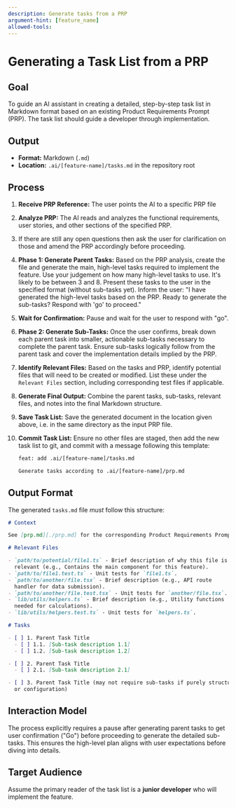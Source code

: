 ```yaml
---
description: Generate tasks from a PRP
argument-hint: [feature_name]
allowed-tools:
---
```

# Generating a Task List from a PRP

## Goal

To guide an AI assistant in creating a detailed, step-by-step task list in
Markdown format based on an existing Product Requirements Prompt (PRP). The
task list should guide a developer through implementation.

## Output

- **Format:** Markdown (`.md`)
- **Location:** `.ai/[feature-name]/tasks.md` in the repository root

## Process

1.  **Receive PRP Reference:** The user points the AI to a specific PRP file
2.  **Analyze PRP:** The AI reads and analyzes the functional requirements,
    user stories, and other sections of the specified PRP.
3.  If there are still any open questions then ask the user for clarification
    on those and amend the PRP accordingly before proceeding.
4.  **Phase 1: Generate Parent Tasks:** Based on the PRP analysis, create
    the file and generate the main, high-level tasks required to implement
    the feature. Use your judgement on how many high-level tasks to use.
    It's likely to be between 3 and 8. Present these tasks to the user in the
    specified format (without sub-tasks yet). Inform the user: "I have
    generated the high-level tasks based on the PRP. Ready to generate the
    sub-tasks? Respond with 'go' to proceed."
5.  **Wait for Confirmation:** Pause and wait for the user to respond with
    "go".
6.  **Phase 2: Generate Sub-Tasks:** Once the user confirms, break down
    each parent task into smaller, actionable sub-tasks necessary to
    complete the parent task. Ensure sub-tasks logically follow from the
    parent task and cover the implementation details implied by the PRP.
7.  **Identify Relevant Files:** Based on the tasks and PRP, identify
    potential files that will need to be created or modified. List these
    under the `Relevant Files` section, including corresponding test files
    if applicable.
8.  **Generate Final Output:** Combine the parent tasks, sub-tasks, relevant
    files, and notes into the final Markdown structure.
9.  **Save Task List:** Save the generated document in the location given
    above, i.e. in the same directory as the input PRP file.
10. **Commit Task List:** Ensure no other files are staged, then add the
    new task list to git, and commit with a message following this template:

    ```txt
    feat: add .ai/[feature-name]/tasks.md

    Generate tasks according to .ai/[feature-name]/prp.md
    ```

## Output Format

The generated `tasks.md` file _must_ follow this structure:

```markdown
# Context

See [prp.md][./prp.md] for the corresponding Product Requirements Prompt.

# Relevant Files

- `path/to/potential/file1.ts` - Brief description of why this file is
  relevant (e.g., Contains the main component for this feature).
- `path/to/file1.test.ts` - Unit tests for `file1.ts`.
- `path/to/another/file.tsx` - Brief description (e.g., API route
  handler for data submission).
- `path/to/another/file.test.tsx` - Unit tests for `another/file.tsx`.
- `lib/utils/helpers.ts` - Brief description (e.g., Utility functions
  needed for calculations).
- `lib/utils/helpers.test.ts` - Unit tests for `helpers.ts`.

# Tasks

- [ ] 1. Parent Task Title
  - [ ] 1.1. [Sub-task description 1.1]
  - [ ] 1.2. [Sub-task description 1.2]

- [ ] 2. Parent Task Title
  - [ ] 2.1. [Sub-task description 2.1]

- [ ] 3. Parent Task Title (may not require sub-tasks if purely structural
  or configuration)
```

## Interaction Model

The process explicitly requires a pause after generating parent tasks to get
user confirmation ("Go") before proceeding to generate the detailed
sub-tasks. This ensures the high-level plan aligns with user expectations
before diving into details.

## Target Audience

Assume the primary reader of the task list is a **junior developer** who
will implement the feature.

